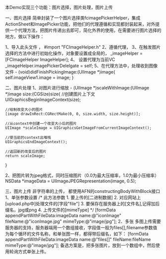本Demo实现三个功能：图片选择，图片处理，图片上传

一、图片选择
     简单封装了一个图片选择类fcimagePickerHelper，集成ActionSheet和ImagePicker功能，把他们的代理遵循和实现都封装起来，对外提供一个代理方法，把图片传递出去即可，简化外界的使用，在需要进行图片选择的地方，做以下操作：
     
1、导入此头文件 ， #import "FCImageHelper.h"
2、遵循代理， <FCImageHelperDelegate>
3、在触发图片选择的方法中进行初始化操作，对象要设置成全局的， _imageHelper = [FCImageHelper ImageHelper];
4、 设置代理为当前VC _imageHelper.imagePickerDelelgate = self;
5、在代理方法中，处理收到图像文件 
      - (void)didFinishPickingImage:(UIImage *)image{
            self.imageView1.image = image;
     }

二、图片处理
     1、对图片进行缩放
           - (UIImage *)scaleWithImage:(UIImage *)image size:(CGSize)size{
    //创建图片上下文
    UIGraphicsBeginImageContext(size);

    //绘制改变大小的图片
    [image drawInRect:CGRectMake(0, 0, size.width, size.height)];
   
    //从context中创建一个改变大小后的图片
    UIImage *scaleImage = UIGraphicsGetImageFromCurrentImageContext();
   
    //使当前的context出堆栈
    UIGraphicsEndImageContext();
   
    //返回新的改变后的图片
    return scaleImage;
}

2、把图片转为jpeg格式，同时压缩图片（0.0为最大压缩率，1.0为最小压缩率）
    NSData *imageData = UIImageJPEGRepresentation(image, 0.5);

三、图片上传
   非字符串的上传， 都使用AFN的constructingBodyWithBlock接口
     1、单张参数设置
           /*
          此方法参数
           1. 要上传的[二进制数据]
           2. 对应网站上[upload.php中]处理文件的[字段"file"]
   3. 要保存在服务器上的[文件名],记得加后缀名，jpg或png
            4. 上传文件的[mimeType]
             */
 [formData appendPartWithFileData:imageData name:@"iconImage" fileName:@"iconImage.jpg" mimeType:@"image/jpg"];
     2、多张
     多图上传需要服务器的支持，服务器端用一个数组接收，字段值一般为files[],filename参数值为每个循环的文件名称，和单张图一样，都得带后缀名，如下：
[formData appendPartWithFileData:imageData name:@"files[]" fileName:fileName mimeType:@"image/jpg"];
备选方案是，把多张图片，放到一个数组中，然后使用轮询方式单张上传。



